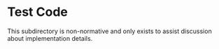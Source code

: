 # Test Code

This subdirectory is non-normative and only exists to assist discussion about implementation details.
